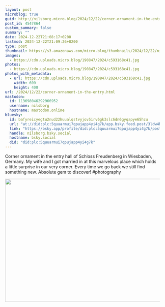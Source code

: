 ```yaml
---
layout: post
microblog: true
guid: http://nilsborg.micro.blog/2024/12/22/corner-ornament-in-the-entry.html
post_id: 4547864
custom_summary: false
summary: ""
date: 2024-12-22T21:08:17+0200
lastmod: 2024-12-22T21:09:26+0200
type: post
thumbnail: https://s3.amazonaws.com/micro.blog/thumbnails/2024/12/22/nilsb.org/eba94fefd051a0190ff66c0776c4fd7c.png
images:
  - https://cdn.uploads.micro.blog/190847/2024/c593168c41.jpg
photos:
  - https://cdn.uploads.micro.blog/190847/2024/c593168c41.jpg
photos_with_metadata:
  - url: https://cdn.uploads.micro.blog/190847/2024/c593168c41.jpg
    width: 600
    height: 400
url: /2024/12/22/corner-ornament-in-the-entry.html
mastodon:
  id: 113698046292966952
  username: nilsborg
  hostname: mastodon.online
bluesky:
  id: bafyreicyegtu2nud22huualqstvyjov5irv6gk3slc6dn6gyqapye65hzu
  url: "at://did:plc:5quuarmui7qpujapp4yi4g7k/app.bsky.feed.post/3ldw4hhfru72c"
  link: "https://bsky.app/profile/did:plc:5quuarmui7qpujapp4yi4g7k/post/3ldw4hhfru72c"
  handle: nilsborg.bsky.social
  hostname: bsky.social
  did: "did:plc:5quuarmui7qpujapp4yi4g7k"
---
```


Corner ornament in the entry hall of Schloss Freudenberg in Wiesbaden, Germany.
My wife and I got married in at this marvelous place which holds a little surprise in our very corner.
Every time we go back we still find something new.
Absolute gem to discover!
#photography

<img src="images/2024/c593168c41.jpg" width="600" height="400" alt="">
